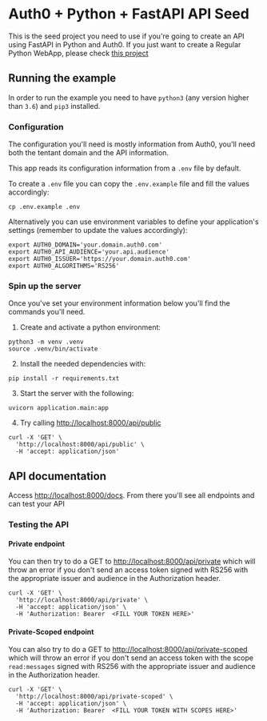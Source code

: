 # Auth0 + Python + FastAPI API Seed

This is the seed project you need to use if you're going to create an API using FastAPI in Python and Auth0. If you just want to create a Regular Python WebApp, please check [this project](https://github.com/auth0-samples/auth0-python-web-app/tree/master/01-Login)

## Running the example

In order to run the example you need to have `python3` (any version higher than `3.6`) and `pip3` installed.

### Configuration

The configuration you'll need is mostly information from Auth0, you'll need both the tentant domain and the API information.

This app reads its configuration information from a `.env` file by default.

To create a `.env` file you can copy the `.env.example` file and fill the values accordingly:

```console
cp .env.example .env
```

Alternatively you can use environment variables to define your application's settings (remember to update the values accordingly):

```console
export AUTH0_DOMAIN='your.domain.auth0.com'
export AUTH0_API_AUDIENCE='your.api.audience'
export AUTH0_ISSUER='https://your.domain.auth0.com'
export AUTH0_ALGORITHMS='RS256'
```

### Spin up the server

Once you've set your environment information below you'll find the commands you'll need.

1. Create and activate a python environment:

```console
python3 -m venv .venv
source .venv/bin/activate
```

2. Install the needed dependencies with:

```console
pip install -r requirements.txt
```
3. Start the server with the following:

```console
uvicorn application.main:app
```

4. Try calling [http://localhost:8000/api/public](http://localhost:8000/api/public)

```
curl -X 'GET' \
  'http://localhost:8000/api/public' \
  -H 'accept: application/json'
```

## API documentation

Access [http://localhost:8000/docs](http://localhost:8000/docs). From there you'll see all endpoints and can test your API

### Testing the API

#### Private endpoint

You can then try to do a GET to [http://localhost:8000/api/private](http://localhost:8000/api/private) which will throw an error if you don't send an access token signed with RS256 with the appropriate issuer and audience in the Authorization header.

```console
curl -X 'GET' \
  'http://localhost:8000/api/private' \
  -H 'accept: application/json' \
  -H 'Authorization: Bearer  <FILL YOUR TOKEN HERE>'
```

#### Private-Scoped endpoint 

You can also try to do a GET to [http://localhost:8000/api/private-scoped](http://localhost:8000/api/private-scoped) which will throw an error if you don't send an access token with the scope `read:messages` signed with RS256 with the appropriate issuer and audience in the Authorization header.

```console
curl -X 'GET' \
  'http://localhost:8000/api/private-scoped' \
  -H 'accept: application/json' \
  -H 'Authorization: Bearer  <FILL YOUR TOKEN WITH SCOPES HERE>'
```
